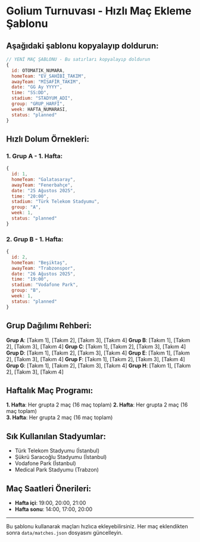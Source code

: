 # Golium Turnuvası - Hızlı Maç Ekleme Şablonu

## Aşağıdaki şablonu kopyalayıp doldurun:

```javascript
// YENİ MAÇ ŞABLONU - Bu satırları kopyalayıp doldurun
{
  id: OTOMATIK_NUMARA,
  homeTeam: "EV_SAHİBİ_TAKIM",
  awayTeam: "MİSAFİR_TAKIM",
  date: "GG Ay YYYY",
  time: "SS:DD", 
  stadium: "STADYUM_ADI",
  group: "GRUP_HARFİ",
  week: HAFTA_NUMARASI,
  status: "planned"
}
```

## Hızlı Dolum Örnekleri:

### 1. Grup A - 1. Hafta:
```javascript
{
  id: 1,
  homeTeam: "Galatasaray",
  awayTeam: "Fenerbahçe",
  date: "25 Ağustos 2025",
  time: "20:00",
  stadium: "Türk Telekom Stadyumu", 
  group: "A",
  week: 1,
  status: "planned"
}
```

### 2. Grup B - 1. Hafta:
```javascript
{
  id: 2,
  homeTeam: "Beşiktaş", 
  awayTeam: "Trabzonspor",
  date: "26 Ağustos 2025",
  time: "19:00",
  stadium: "Vodafone Park",
  group: "B", 
  week: 1,
  status: "planned"
}
```

## Grup Dağılımı Rehberi:

**Grup A**: [Takım 1], [Takım 2], [Takım 3], [Takım 4]
**Grup B**: [Takım 1], [Takım 2], [Takım 3], [Takım 4]
**Grup C**: [Takım 1], [Takım 2], [Takım 3], [Takım 4]
**Grup D**: [Takım 1], [Takım 2], [Takım 3], [Takım 4]
**Grup E**: [Takım 1], [Takım 2], [Takım 3], [Takım 4]
**Grup F**: [Takım 1], [Takım 2], [Takım 3], [Takım 4]
**Grup G**: [Takım 1], [Takım 2], [Takım 3], [Takım 4]
**Grup H**: [Takım 1], [Takım 2], [Takım 3], [Takım 4]

## Haftalık Maç Programı:

**1. Hafta**: Her grupta 2 maç (16 maç toplam)
**2. Hafta**: Her grupta 2 maç (16 maç toplam)  
**3. Hafta**: Her grupta 2 maç (16 maç toplam)

## Sık Kullanılan Stadyumlar:

- Türk Telekom Stadyumu (İstanbul)
- Şükrü Saracoğlu Stadyumu (İstanbul)
- Vodafone Park (İstanbul)
- Medical Park Stadyumu (Trabzon)

## Maç Saatleri Önerileri:

- **Hafta içi**: 19:00, 20:00, 21:00
- **Hafta sonu**: 14:00, 17:00, 20:00

---

Bu şablonu kullanarak maçları hızlıca ekleyebilirsiniz. 
Her maç eklendikten sonra `data/matches.json` dosyasını güncelleyin.
